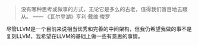 > 没有哪种思考或做事的方式，无论它是多么的古老，值得我们盲目地去跟从。 —— 《瓦尔登湖》亨利·戴维·梭罗

尽管LLVM是一个目前来说相当优秀和完善的中间架构，但我仍希望我做的事不是复刻LLVM，我希望在LLVM的基础上做一些有意思的事情。